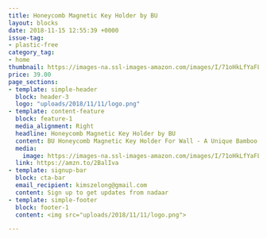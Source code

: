 ```yaml
---
title: Honeycomb Magnetic Key Holder by BU
layout: blocks
date: 2018-11-15 12:55:39 +0000
issue-tag:
- plastic-free
category_tag:
- home
thumbnail: https://images-na.ssl-images-amazon.com/images/I/71oHkLfYaFL._SL1299_.jpg
price: 39.00
page_sections:
- template: simple-header
  block: header-3
  logo: "uploads/2018/11/11/logo.png"
- template: content-feature
  block: feature-1
  media_alignment: Right
  headline: Honeycomb Magnetic Key Holder by BU
  content: BU Honeycomb Magnetic Key Holder For Wall - A Unique Bamboo Mount And Decorative Wooden Storage Rack
  media:
    image: https://images-na.ssl-images-amazon.com/images/I/71oHkLfYaFL._SL1299_.jpg
  link: https://amzn.to/2BalIva
- template: signup-bar
  block: cta-bar
  email_recipient: kimszelong@gmail.com
  content: Sign up to get updates from nadaar
- template: simple-footer
  block: footer-1
  content: <img src="uploads/2018/11/11/logo.png">

---
```

